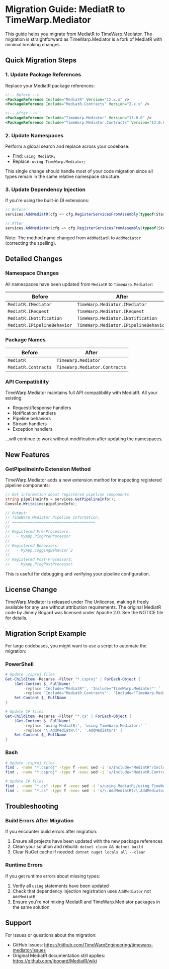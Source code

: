 # Migration Guide: MediatR to TimeWarp.Mediator

This guide helps you migrate from MediatR to TimeWarp.Mediator. The migration is straightforward as TimeWarp.Mediator is a fork of MediatR with minimal breaking changes.

## Quick Migration Steps

### 1. Update Package References

Replace your MediatR package references:

```xml
<!-- Before -->
<PackageReference Include="MediatR" Version="12.x.x" />
<PackageReference Include="MediatR.Contracts" Version="2.x.x" />

<!-- After -->
<PackageReference Include="TimeWarp.Mediator" Version="13.0.0" />
<PackageReference Include="TimeWarp.Mediator.Contracts" Version="13.0.0" />
```

### 2. Update Namespaces

Perform a global search and replace across your codebase:

- Find: `using MediatR;`
- Replace: `using TimeWarp.Mediator;`

This single change should handle most of your code migration since all types remain in the same relative namespace structure.

### 3. Update Dependency Injection

If you're using the built-in DI extensions:

```csharp
// Before
services.AddMediatR(cfg => cfg.RegisterServicesFromAssembly(typeof(Startup).Assembly));

// After
services.AddMediator(cfg => cfg.RegisterServicesFromAssembly(typeof(Startup).Assembly));
```

Note: The method name changed from `AddMediatR` to `AddMediator` (correcting the spelling).

## Detailed Changes

### Namespace Changes

All namespaces have been updated from `MediatR` to `TimeWarp.Mediator`:

| Before | After |
|--------|-------|
| `MediatR.IMediator` | `TimeWarp.Mediator.IMediator` |
| `MediatR.IRequest` | `TimeWarp.Mediator.IRequest` |
| `MediatR.INotification` | `TimeWarp.Mediator.INotification` |
| `MediatR.IPipelineBehavior` | `TimeWarp.Mediator.IPipelineBehavior` |

### Package Names

| Before | After |
|--------|-------|
| `MediatR` | `TimeWarp.Mediator` |
| `MediatR.Contracts` | `TimeWarp.Mediator.Contracts` |

### API Compatibility

TimeWarp.Mediator maintains full API compatibility with MediatR. All your existing:
- Request/Response handlers
- Notification handlers
- Pipeline behaviors
- Stream handlers
- Exception handlers

...will continue to work without modification after updating the namespaces.

## New Features

### GetPipelineInfo Extension Method

TimeWarp.Mediator adds a new extension method for inspecting registered pipeline components:

```csharp
// Get information about registered pipeline components
string pipelineInfo = services.GetPipelineInfo();
Console.WriteLine(pipelineInfo);

// Output:
// TimeWarp.Mediator Pipeline Information:
// =====================================
// 
// Registered Pre-Processors:
//   - MyApp.PingPreProcessor
// 
// Registered Behaviors:
//   - MyApp.LoggingBehavior`2
// 
// Registered Post-Processors:
//   - MyApp.PingPostProcessor
```

This is useful for debugging and verifying your pipeline configuration.

## License Change

TimeWarp.Mediator is released under The Unlicense, making it freely available for any use without attribution requirements. The original MediatR code by Jimmy Bogard was licensed under Apache 2.0. See the NOTICE file for details.

## Migration Script Example

For large codebases, you might want to use a script to automate the migration:

### PowerShell
```powershell
# Update .csproj files
Get-ChildItem -Recurse -Filter "*.csproj" | ForEach-Object {
    (Get-Content $_.FullName) `
        -replace 'Include="MediatR"', 'Include="TimeWarp.Mediator"' `
        -replace 'Include="MediatR.Contracts"', 'Include="TimeWarp.Mediator.Contracts"' |
    Set-Content $_.FullName
}

# Update C# files
Get-ChildItem -Recurse -Filter "*.cs" | ForEach-Object {
    (Get-Content $_.FullName) `
        -replace 'using MediatR;', 'using TimeWarp.Mediator;' `
        -replace '\.AddMediatR\(', '.AddMediator(' |
    Set-Content $_.FullName
}
```

### Bash
```bash
# Update .csproj files
find . -name "*.csproj" -type f -exec sed -i 's/Include="MediatR"/Include="TimeWarp.Mediator"/g' {} +
find . -name "*.csproj" -type f -exec sed -i 's/Include="MediatR.Contracts"/Include="TimeWarp.Mediator.Contracts"/g' {} +

# Update C# files
find . -name "*.cs" -type f -exec sed -i 's/using MediatR;/using TimeWarp.Mediator;/g' {} +
find . -name "*.cs" -type f -exec sed -i 's/\.AddMediatR(/\.AddMediator(/g' {} +
```

## Troubleshooting

### Build Errors After Migration

If you encounter build errors after migration:

1. Ensure all projects have been updated with the new package references
2. Clean your solution and rebuild: `dotnet clean && dotnet build`
3. Clear NuGet cache if needed: `dotnet nuget locals all --clear`

### Runtime Errors

If you get runtime errors about missing types:

1. Verify all `using` statements have been updated
2. Check that dependency injection registration uses `AddMediator` not `AddMediatR`
3. Ensure you're not mixing MediatR and TimeWarp.Mediator packages in the same solution

## Support

For issues or questions about the migration:
- GitHub Issues: https://github.com/TimeWarpEngineering/timewarp-mediator/issues
- Original MediatR documentation still applies: https://github.com/jbogard/MediatR/wiki